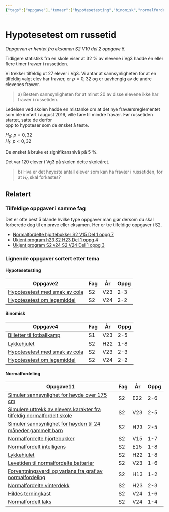 ```yaml
---
{"tags":["oppgave"],"temaer":["hypotesetesting","binomisk","normalfordeling"],"alias":[null],"del":2,"oppgave":5,"fag":"s2","eksamen":"v19","dg-publish":true,"title":"Hypotesetest om russetid","date":"2023-05-31","modified":"2023-05-31","permalink":"/hypotesetest-om-russetid/","dgPassFrontmatter":true}
---
```



# Hypotesetest om russetid
<p><span><em>Oppgaven er hentet fra eksamen S2 V19 del 2 oppgave 5.</em></span></p>
Tidligere statistikk fra en skole viser at 32 % av elevene i Vg3 hadde én eller flere timer fravær i russetiden.  

Vi trekker tilfeldig ut 27 elever i Vg3. Vi antar at sannsynligheten for at en tilfeldig valgt elev har fravær, er $p=0{,}32$ og er uavhengig av de andre elevenes fravær.  

>a) Bestem sannsynligheten for at minst 20 av disse elevene ikke har fravær i russetiden.  

Ledelsen ved skolen hadde en mistanke om at det nye fraværsreglementet som ble innført i august 2016, ville føre til mindre fravær. Før russetiden startet, satte de derfor  
opp to hypoteser som de ønsket å teste.  

$H_0$: $p=0{,}32$  
$H_1$: $p<0{,}32$ 

De ønsket å bruke et signifikansnivå på 5 %.  

Det var 120 elever i Vg3 på skolen dette skoleåret.  

>b) Hva er det høyeste antall elever som kan ha fravær i russetiden, for at $H_{0}$ skal forkastes?

## Relatert
<h3><span>Tilfeldige oppgaver i samme fag</span></h3><p><span>Det er ofte best å blande hvilke type oppgaver man gjør dersom du skal forberede deg til en prøve eller eksamen. Her er tre tilfeldige oppgaver i S2.</span></p><div><ul class="dataview list-view-ul"><li><span><a data-tooltip-position="top" aria-label="Normalfordelte hjortebukker.md" data-href="Normalfordelte hjortebukker.md" href="Normalfordelte hjortebukker.md" class="internal-link" target="_blank" rel="noopener">Normalfordelte hjortebukker S2 V15 Del 1 oppg 7</a></span></li><li><span><a data-tooltip-position="top" aria-label="Ukjent program h23.md" data-href="Ukjent program h23.md" href="Ukjent program h23.md" class="internal-link" target="_blank" rel="noopener">Ukjent program h23 S2 H23 Del 1 oppg 4</a></span></li><li><span><a data-tooltip-position="top" aria-label="Ukjent program S2 v24.md" data-href="Ukjent program S2 v24.md" href="Ukjent program S2 v24.md" class="internal-link" target="_blank" rel="noopener">Ukjent program S2 v24 S2 V24 Del 1 oppg 3</a></span></li></ul></div><h3><span>Lignende oppgaver sortert etter tema</span></h3><h4><span>Hypotesetesting</span></h4><div><table class="dataview table-view-table"><thead class="table-view-thead"><tr class="table-view-tr-header"><th class="table-view-th"><span>Oppgave</span><span class="dataview small-text">2</span></th><th class="table-view-th"><span>Fag</span></th><th class="table-view-th"><span>År</span></th><th class="table-view-th"><span>Oppg</span></th></tr></thead><tbody class="table-view-tbody"><tr><td><span><a data-tooltip-position="top" aria-label="Hypotesetest med smak av cola.md" data-href="Hypotesetest med smak av cola.md" href="Hypotesetest med smak av cola.md" class="internal-link" target="_blank" rel="noopener">Hypotesetest med smak av cola</a></span></td><td><span>S2</span></td><td><span>V23</span></td><td><span>2-3</span></td></tr><tr><td><span><a data-tooltip-position="top" aria-label="Hypotesetest om legemiddel.md" data-href="Hypotesetest om legemiddel.md" href="Hypotesetest om legemiddel.md" class="internal-link" target="_blank" rel="noopener">Hypotesetest om legemiddel</a></span></td><td><span>S2</span></td><td><span>V24</span></td><td><span>2-2</span></td></tr></tbody></table></div><h4><span>Binomisk</span></h4><div><table class="dataview table-view-table"><thead class="table-view-thead"><tr class="table-view-tr-header"><th class="table-view-th"><span>Oppgave</span><span class="dataview small-text">4</span></th><th class="table-view-th"><span>Fag</span></th><th class="table-view-th"><span>År</span></th><th class="table-view-th"><span>Oppg</span></th></tr></thead><tbody class="table-view-tbody"><tr><td><span><a data-tooltip-position="top" aria-label="Billetter til fotballkamp.md" data-href="Billetter til fotballkamp.md" href="Billetter til fotballkamp.md" class="internal-link" target="_blank" rel="noopener">Billetter til fotballkamp</a></span></td><td><span>S1</span></td><td><span>V23</span></td><td><span>2-5</span></td></tr><tr><td><span><a data-tooltip-position="top" aria-label="Lykkehjulet.md" data-href="Lykkehjulet.md" href="Lykkehjulet.md" class="internal-link" target="_blank" rel="noopener">Lykkehjulet</a></span></td><td><span>S2</span></td><td><span>H22</span></td><td><span>1-8</span></td></tr><tr><td><span><a data-tooltip-position="top" aria-label="Hypotesetest med smak av cola.md" data-href="Hypotesetest med smak av cola.md" href="Hypotesetest med smak av cola.md" class="internal-link" target="_blank" rel="noopener">Hypotesetest med smak av cola</a></span></td><td><span>S2</span></td><td><span>V23</span></td><td><span>2-3</span></td></tr><tr><td><span><a data-tooltip-position="top" aria-label="Hypotesetest om legemiddel.md" data-href="Hypotesetest om legemiddel.md" href="Hypotesetest om legemiddel.md" class="internal-link" target="_blank" rel="noopener">Hypotesetest om legemiddel</a></span></td><td><span>S2</span></td><td><span>V24</span></td><td><span>2-2</span></td></tr></tbody></table></div><h4><span>Normalfordeling</span></h4><div><table class="dataview table-view-table"><thead class="table-view-thead"><tr class="table-view-tr-header"><th class="table-view-th"><span>Oppgave</span><span class="dataview small-text">11</span></th><th class="table-view-th"><span>Fag</span></th><th class="table-view-th"><span>År</span></th><th class="table-view-th"><span>Oppg</span></th></tr></thead><tbody class="table-view-tbody"><tr><td><span><a data-tooltip-position="top" aria-label="Simuler sannsynlighet for høyde over 175 cm.md" data-href="Simuler sannsynlighet for høyde over 175 cm.md" href="Simuler sannsynlighet for høyde over 175 cm.md" class="internal-link" target="_blank" rel="noopener">Simuler sannsynlighet for høyde over 175 cm</a></span></td><td><span>S2</span></td><td><span>E22</span></td><td><span>2-6</span></td></tr><tr><td><span><a data-tooltip-position="top" aria-label="Simulere uttrekk av elevers karakter fra tilfeldig normalfordelt skole.md" data-href="Simulere uttrekk av elevers karakter fra tilfeldig normalfordelt skole.md" href="Simulere uttrekk av elevers karakter fra tilfeldig normalfordelt skole.md" class="internal-link" target="_blank" rel="noopener">Simulere uttrekk av elevers karakter fra tilfeldig normalfordelt skole</a></span></td><td><span>S2</span></td><td><span>V23</span></td><td><span>2-5</span></td></tr><tr><td><span><a data-tooltip-position="top" aria-label="Simuler sannsynlighet for høyden til 24 måneder gammelt barn.md" data-href="Simuler sannsynlighet for høyden til 24 måneder gammelt barn.md" href="Simuler sannsynlighet for høyden til 24 måneder gammelt barn.md" class="internal-link" target="_blank" rel="noopener">Simuler sannsynlighet for høyden til 24 måneder gammelt barn</a></span></td><td><span>S2</span></td><td><span>H23</span></td><td><span>2-5</span></td></tr><tr><td><span><a data-tooltip-position="top" aria-label="Normalfordelte hjortebukker.md" data-href="Normalfordelte hjortebukker.md" href="Normalfordelte hjortebukker.md" class="internal-link" target="_blank" rel="noopener">Normalfordelte hjortebukker</a></span></td><td><span>S2</span></td><td><span>V15</span></td><td><span>1-7</span></td></tr><tr><td><span><a data-tooltip-position="top" aria-label="Normalfordelt intelligens.md" data-href="Normalfordelt intelligens.md" href="Normalfordelt intelligens.md" class="internal-link" target="_blank" rel="noopener">Normalfordelt intelligens</a></span></td><td><span>S2</span></td><td><span>E15</span></td><td><span>1-8</span></td></tr><tr><td><span><a data-tooltip-position="top" aria-label="Lykkehjulet.md" data-href="Lykkehjulet.md" href="Lykkehjulet.md" class="internal-link" target="_blank" rel="noopener">Lykkehjulet</a></span></td><td><span>S2</span></td><td><span>H22</span></td><td><span>1-8</span></td></tr><tr><td><span><a data-tooltip-position="top" aria-label="Levetiden til normalfordelte batterier.md" data-href="Levetiden til normalfordelte batterier.md" href="Levetiden til normalfordelte batterier.md" class="internal-link" target="_blank" rel="noopener">Levetiden til normalfordelte batterier</a></span></td><td><span>S2</span></td><td><span>V23</span></td><td><span>1-6</span></td></tr><tr><td><span><a data-tooltip-position="top" aria-label="Forventningsverdi og varians fra graf av normalfordeling.md" data-href="Forventningsverdi og varians fra graf av normalfordeling.md" href="Forventningsverdi og varians fra graf av normalfordeling.md" class="internal-link" target="_blank" rel="noopener">Forventningsverdi og varians fra graf av normalfordeling</a></span></td><td><span>S2</span></td><td><span>H13</span></td><td><span>1-2</span></td></tr><tr><td><span><a data-tooltip-position="top" aria-label="Normalfordelte vinterdekk.md" data-href="Normalfordelte vinterdekk.md" href="Normalfordelte vinterdekk.md" class="internal-link" target="_blank" rel="noopener">Normalfordelte vinterdekk</a></span></td><td><span>S2</span></td><td><span>H23</span></td><td><span>2-3</span></td></tr><tr><td><span><a data-tooltip-position="top" aria-label="Hildes terningkast.md" data-href="Hildes terningkast.md" href="Hildes terningkast.md" class="internal-link" target="_blank" rel="noopener">Hildes terningkast</a></span></td><td><span>S2</span></td><td><span>V24</span></td><td><span>1-6</span></td></tr><tr><td><span><a data-tooltip-position="top" aria-label="Normalfordelt laks.md" data-href="Normalfordelt laks.md" href="Normalfordelt laks.md" class="internal-link" target="_blank" rel="noopener">Normalfordelt laks</a></span></td><td><span>S2</span></td><td><span>V24</span></td><td><span>1-4</span></td></tr></tbody></table></div>
